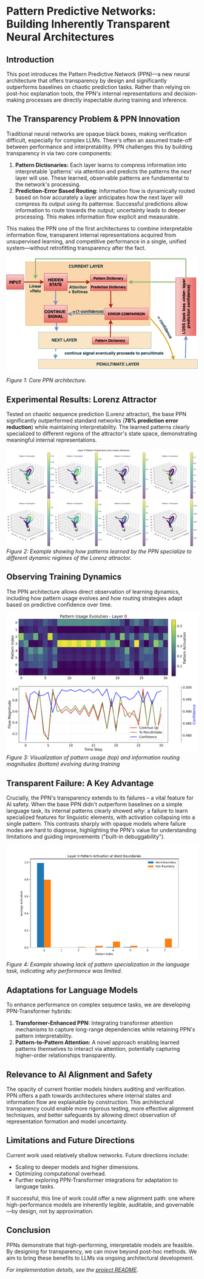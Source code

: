 # Pattern Predictive Networks: Building Inherently Transparent Neural Architectures

## Introduction

This post introduces the Pattern Predictive Network (PPN)—a new neural architecture that offers transparency by design and significantly outperforms baselines on chaotic prediction tasks. Rather than relying on post-hoc explanation tools, the PPN's internal representations and decision-making processes are directly inspectable during training and inference. 

## The Transparency Problem & PPN Innovation

Traditional neural networks are opaque black boxes, making verification difficult, especially for complex LLMs. There's often an assumed trade-off between performance and interpretability. PPN challenges this by building transparency in via two core components:

1.  **Pattern Dictionaries:** Each layer learns to compress information into interpretable 'patterns' via attention and predicts the patterns the *next* layer will use. These learned, observable patterns are fundamental to the network's processing.
2.  **Prediction-Error Based Routing:** Information flow is dynamically routed based on how accurately a layer anticipates how the next layer will compress its output using its patternse. Successful predictions allow information to route towards the output; uncertainty leads to deeper processing. This makes information flow explicit and measurable.

This makes the PPN one of the first architectures to combine interpretable information flow, transparent internal representations acquired from unsupervised learning, and competitive performance in a single, unified system—without retrofitting transparency after the fact.

![Figure 1](/images/flowchart.png)

*Figure 1: Core PPN architecture.*

## Experimental Results: Lorenz Attractor

Tested on chaotic sequence prediction (Lorenz attractor), the base PPN significantly outperformed standard networks (**78% prediction error reduction**) while maintaining interpretability. The learned patterns clearly specialized to different regions of the attractor's state space, demonstrating meaningful internal representations.

![Figure 2](/images/Fig1.png)
*Figure 2: Example showing how patterns learned by the PPN specialize to different dynamic regimes of the Lorenz attractor.*

## Observing Training Dynamics

The PPN architecture allows direct observation of learning dynamics, including how pattern usage evolves and how routing strategies adapt based on predictive confidence over time.

![Figure 3](/images/layer_evolution.png)
*Figure 3: Visualization of pattern usage (top) and information routing magnitudes (bottom) evolving during training*

## Transparent Failure: A Key Advantage

Crucially, the PPN's transparency extends to its failures – a vital feature for AI safety. When the base PPN didn't outperform baselines on a simple language task, its internal patterns clearly showed *why*: a failure to learn specialized features for linguistic elements, with activation collapsing into a single pattern. This contrasts sharply with opaque models where failure modes are hard to diagnose, highlighting the PPN's value for understanding limitations and guiding improvements ("built-in debuggability").

![Figure 4](/images/Fig8.png)
*Figure 4: Example showing lack of pattern specialization in the language task, indicating why performance was limited.*

## Adaptations for Language Models

To enhance performance on complex sequence tasks, we are developing PPN-Transformer hybrids:

1.  **Transformer-Enhanced PPN:** Integrating transformer attention mechanisms to capture long-range dependencies while retaining PPN's pattern interpretability.
2.  **Pattern-to-Pattern Attention:** A novel approach enabling learned patterns themselves to interact via attention, potentially capturing higher-order relationships transparently.

## Relevance to AI Alignment and Safety

The opacity of current frontier models hinders auditing and verification. PPN offers a path towards architectures where internal states and information flow are explainable by construction. This architectural transparency could enable more rigorous testing, more effective alignment techniques, and better safeguards by allowing direct observation of representation formation and model uncertainty.

## Limitations and Future Directions

Current work used relatively shallow networks. Future directions include:
* Scaling to deeper models and higher dimensions.
* Optimizing computational overhead.
* Further exploring PPN-Transformer integrations for adaptation to language tasks.

If successful, this line of work could offer a new alignment path: one where high-performance models are inherently legible, auditable, and governable—by design, not by approximation.

## Conclusion

PPNs demonstrate that high-performing, interpretable models are feasible. By designing for transparency, we can move beyond post-hoc methods. We aim to bring these benefits to LLMs via ongoing architectural development.

*For implementation details, see the [project README](https://github.com/mac-n/predictiveprocessing_nn/blob/main/README.md).*
